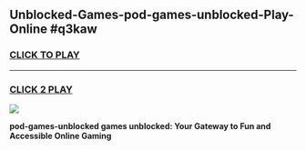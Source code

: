 
## Unblocked-Games-pod-games-unblocked-Play-Online #q3kaw
<h3>
<a href="https://news.freeplayer.one?title=pod-games-unblocked&ref=3">CLICK TO PLAY</a></h3>
<hr>

<h3>
<a href="https://news.freeplayer.one?title=pod-games-unblocked&ref=3">CLICK 2 PLAY</a>
  
</h3>

<a href="https://news.freeplayer.one?title=pod-games-unblocked&ref=3"><img src="https://clearcache.store/games.png"></a>


**pod-games-unblocked games unblocked: Your Gateway to Fun and Accessible Online Gaming**
